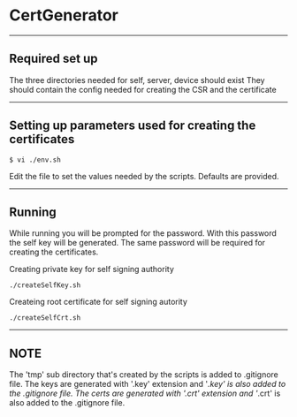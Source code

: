 # CertGenerator


-----------------
Required set up
-----------------
The three directories needed for self, server, device should exist
They should contain the config needed for creating the CSR and the certificate


-----------------
Setting up parameters used for creating the certificates
-----------------
```
$ vi ./env.sh
```
Edit the file to set the values needed by the scripts.
Defaults are provided.


-----------------
Running
-----------------
While running you will be prompted for the password.
With this password the self key will be generated.
The same password will be required for creating the certificates.

Creating private key for self signing authority
```
./createSelfKey.sh
```
Createing root certificate for self signing autority
```
./createSelfCrt.sh
```

-----------------
NOTE
-----------------
The 'tmp' sub directory that's created by the scripts is added to .gitignore file.
The keys are generated with '.key' extension and '*.key' is also added to the .gitignore file.
The certs are generated with '.crt' extension and '*.crt' is also added to the .gitignore file.
